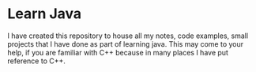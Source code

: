 Learn Java
==========

I have created this repository to house all my notes, code examples, small projects that I have done as part of learning
java. This may come to your help, if you are familiar with C++ because in many places I have put reference to C++.
